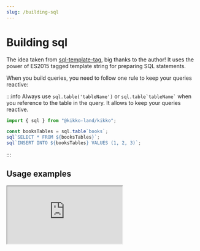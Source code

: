 ```yaml
---
slug: /building-sql
---
```


# Building sql

The idea taken from [sql-template-tag](https://github.com/blakeembrey/sql-template-tag), big thanks to the author! It uses the power of ES2015 tagged template string for preparing SQL statements.

When you build queries, you need to follow one rule to keep your queries reactive:

:::info
Always use `sql.table('tableName')` or `` sql.table`tableName` `` when you reference to the table in the query. It allows to keep your queries reactive.

```typescript
import { sql } from "@kikko-land/kikko";

const booksTables = sql.table`books`;
sql`SELECT * FROM ${booksTables}`;
sql`INSERT INTO ${booksTables} VALUES (1, 2, 3)`;
```

:::

## Usage examples

<iframe
  src="https://codesandbox.io/embed/spring-cloud-o3uke2?fontsize=14&hidenavigation=1&theme=dark&view=editor"
  style={{
    width: "100%",
    height: "500px",
    border: 0,
    "border-radius": "4px",
    overflow: "hidden",
  }}
  title="@kikko-land/sql example"
  allow="accelerometer; ambient-light-sensor; camera; encrypted-media; geolocation; gyroscope; hid; microphone; midi; payment; usb; vr; xr-spatial-tracking"
  sandbox="allow-forms allow-modals allow-popups allow-presentation allow-same-origin allow-scripts"
></iframe>
